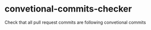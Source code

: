 # convetional-commits-checker
Check that all pull request commits are following convetional commits
